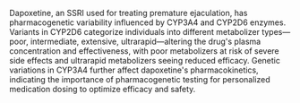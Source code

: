 Dapoxetine, an SSRI used for treating premature ejaculation, has pharmacogenetic variability influenced by CYP3A4 and CYP2D6 enzymes. Variants in CYP2D6 categorize individuals into different metabolizer types—poor, intermediate, extensive, ultrarapid—altering the drug's plasma concentration and effectiveness, with poor metabolizers at risk of severe side effects and ultrarapid metabolizers seeing reduced efficacy. Genetic variations in CYP3A4 further affect dapoxetine's pharmacokinetics, indicating the importance of pharmacogenetic testing for personalized medication dosing to optimize efficacy and safety.
